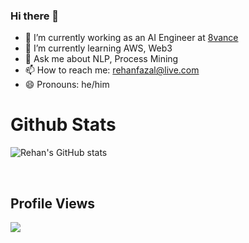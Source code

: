 ### Hi there 👋

- 🔭 I’m currently working as an AI Engineer at [8vance](https://www.8vance.com/)
- 🌱 I’m currently learning AWS, Web3
- 💬 Ask me about NLP, Process Mining
- 📫 How to reach me: rehanfazal@live.com
- 😄 Pronouns: he/him


# Github Stats

![Rehan's GitHub stats](https://github-readme-stats.vercel.app/api?username=rhnfzl&show_icons=true&theme=dark)

<!-- <br />

![Top Langs](https://github-readme-stats.vercel.app/api/top-langs/?username=rhnfzl&theme=dark&layout=compact) -->

<br />

## Profile Views
<img src="https://profile-counter.glitch.me/rhnfzl/count.svg">

<!--
**rhnfzl/rhnfzl** is a ✨ _special_ ✨ repository because its `README.md` (this file) appears on your GitHub profile.

Here are some ideas to get you started:

- 👯 I’m looking to collaborate on ...
- 🤔 I’m looking for help with ...
- ⚡ Fun fact: ...
-->
